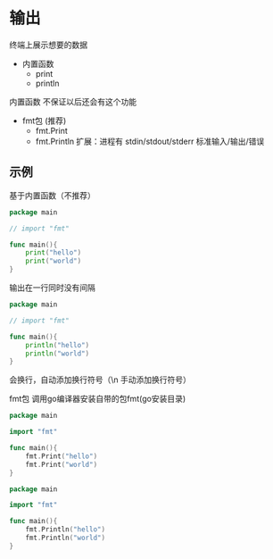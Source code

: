 # 输出
终端上展示想要的数据
* 内置函数
  * print
  * println

内置函数 不保证以后还会有这个功能

* fmt包 (推荐)
  * fmt.Print
  * fmt.Println
扩展：进程有 stdin/stdout/stderr 标准输入/输出/错误

## 示例
基于内置函数（不推荐）
```go
package main

// import "fmt"

func main(){
    print("hello")
    print("world")
}
```
输出在一行同时没有间隔
```go
package main

// import "fmt"

func main(){
    println("hello")
    println("world")
}
```
会换行，自动添加换行符号（\n 手动添加换行符号）

fmt包
调用go编译器安装自带的包fmt(go安装目录)
```go
package main

import "fmt"

func main(){
    fmt.Print("hello")
    fmt.Print("world")
}
```

```go
package main

import "fmt"

func main(){
    fmt.Println("hello")
    fmt.Println("world")
}
```
